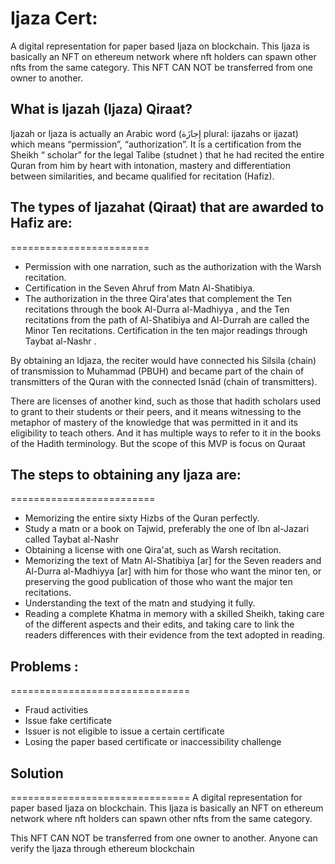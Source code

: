 # Ijaza Cert:
A digital representation for paper based Ijaza on blockchain. This Ijaza is basically an NFT on ethereum network where nft holders can spawn other nfts from the same category. This NFT CAN NOT be transferred from one owner to another.


## What is Ijazah (Ijaza) Qiraat? 
Ijazah or Ijaza is actually an Arabic word (إِجازَة plural: ijazahs or ijazat)  which means “permission”, “authorization”. It is a certification from the Sheikh “ scholar”  for the legal Talibe (studnet ) that he had recited the entire Quran from him by heart with intonation, mastery and differentiation between similarities, and became qualified for recitation (Hafiz).


## The types of Ijazahat (Qiraat) that are awarded to Hafiz are:
========================
- Permission with one narration, such as the authorization with the Warsh recitation.
- Certification in the Seven Ahruf from Matn Al-Shatibiya.
- The authorization in the three Qira'ates that complement the Ten recitations through the book Al-Durra al-Madhiyya  , and the Ten recitations from the path of Al-Shatibiya and Al-Durrah are called the Minor Ten recitations.
Certification in the ten major readings through Taybat al-Nashr .

By obtaining an Idjaza, the reciter would have connected his Silsila (chain) of transmission to Muhammad (PBUH) and became part of the chain of transmitters of the Quran with the connected Isnād (chain of transmitters).

There are licenses of another kind, such as those that hadith scholars used to grant to their students or their peers, and it means witnessing to the metaphor of mastery of the knowledge that was permitted in it and its eligibility to teach others. And it has multiple ways to refer to it in the books of the Hadith terminology. But the scope of this MVP is focus on Quraat 


## The steps to obtaining any Ijaza are:
=========================

- Memorizing the entire sixty Hizbs of the Quran perfectly.
- Study a matn or a book on Tajwid, preferably the one of Ibn al-Jazari called Taybat al-Nashr 
- Obtaining a license with one Qira'at, such as Warsh recitation.
- Memorizing the text of Matn Al-Shatibiya [ar] for the Seven readers and Al-Durra al-Madhiyya [ar] with him for those who want the minor ten, or preserving the good publication of those who want the major ten recitations.
- Understanding the text of the matn and studying it fully.
- Reading a complete Khatma in memory with a skilled Sheikh, taking care of the different aspects and their edits, and taking care to link the readers differences with their evidence from the text adopted in reading.


## Problems :
===============================
- Fraud activities 
- Issue fake certificate
- Issuer is not eligible to issue a certain certificate 
- Losing the paper based certificate or inaccessibility  challenge 

## Solution 
===============================
A digital representation for paper based Ijaza on blockchain. 
This Ijaza is basically an NFT on ethereum network where nft holders can spawn other nfts from the same category. 

This NFT CAN NOT be transferred from one owner to another.
Anyone can verify the Ijaza through ethereum blockchain 


